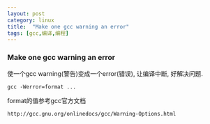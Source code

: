 ```yaml
---
layout: post
category: linux
title:  "Make one gcc warning an error"
tags: [gcc,编译,编程]
---
```


### Make one gcc warning an error

使一个gcc warning(警告)变成一个error(错误), 让编译中断, 好解决问题.

```
gcc -Werror=format ...
```

format的值参考gcc官方文档

```
http://gcc.gnu.org/onlinedocs/gcc/Warning-Options.html
```
